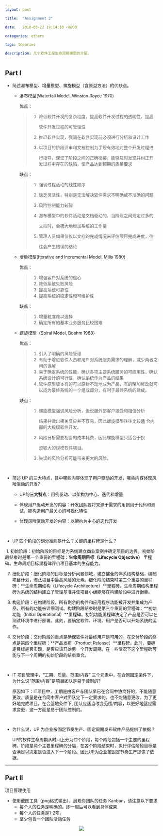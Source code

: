 ```yaml
---
layout: post

title:  "Assignment 2"

date:   2018-03-22 19:14:10 +0800

categories: others

tags: theories

description: 几个软件工程生命周期模型的介绍.
---
```


## Part I


* 简述瀑布模型、增量模型、螺旋模型（含原型方法）的优缺点。

  * 瀑布模型(Waterfall Model, Winston Royce 1970)

    优点：

    > 1. 降低软件开发的复杂程度，提高软件开发过程的透明性，提高
    >
    >    软件开发过程的可管理性
    >
    > 2. 推迟软件实现，强调在软件实现前必须进行分析和设计工作
    >
    > 3. 以项目的阶段评审和文档控制为手段有效地对整个开发过程进
    >
    >    行指导，保证了阶段之间的正确衔接，能够及时发现并纠正开
    >    发过程中存在的缺陷，使产品达到预期的质量要求

    缺点：

    > 1. 强调过程活动的线性顺序
    >
    > 2. 缺乏灵活性，特别是无法解决软件需求不明确或不准确的问题
    >
    > 3. 风险控制能力较弱
    >
    > 4. 瀑布模型中的软件活动是文档驱动的，当阶段之间规定过多的
    >
    >    文档时，会极大地增加系统的工作量
    >
    > 5. 管理人员如果仅仅以文档的完成情况来评估项目完成进度，往
    >
    >    往会产生错误的结论

  * 增量模型(Iterative and Incremental Model, Mills 1980)

    优点：

    > 1. 增强客户对系统的信心
    > 2. 降低系统失败风险
    > 3. 提高系统可靠性
    > 4. 提高系统的稳定性和可维护性

    缺点：

    > 1. 增量粒度难以选择
    > 2. 确定所有的基本业务服务比较困难

  * 螺旋模型（Spiral Model, Boehm 1988）

    优点：

    > 1. 引入了明确的风险管理
    > 2. 有助于增进软件人员和用户对系统服务需求的理解，减少两者之间的误解
    > 3. 易于确定系统的性能，确认各项主要系统服务的可应用性，确认系统设计的可行性，确认系统作为产品的结果
    > 4. 软件原型版本有的可以原封不动地成为产品，有的略加修改就可以成为最终系统的一个组成部分，有利于最终系统的建成。 

    缺点：

    > 1. 螺旋模型强调风险分析，但说服外部客户接受和相信分析
    >
    >    结果并做出相关反应并不容易，因此螺旋模型往往比较适
    >    合内部的大规模软件开发。
    >
    > 2. 风险分析需要相当的成本耗费，因此螺旋模型只适合于投
    >
    >    资较大的规模软件项目。
    >
    > 3. 失误的风险分析可能带来更大的风险。

  ​

* 简述 UP 的三大特点，其中哪些内容体现了用户驱动的开发，哪些内容体现风险驱动的开发?

  - UP的**三大特点**：用例驱动、以架构为中心、迭代和增量

  - 体现用户驱动开发的内容：开发团队要将来源于需求的用例用于代码和测试，能构造用户最关心的可视化特性

  - 体现风险驱动开发的内容：以架构为中心的迭代开发

    ​
* UP 四个阶段的划分准则是什么？关键的里程碑是什么？

  1. 初始阶段：初始阶段的目标是为系统建立商业案例并确定项目的边界。初始阶段结束时是第一个重要的里程碑：**生命周期目标（Lifecycle Objective）** 里程碑。生命周期目标里程碑评价项目基本的生存能力。

  2. 细化阶段：细化阶段的目标是分析问题领域，建立健全的体系结构基础，编制项目计划，淘汰项目中最高风险的元素。细化阶段结束时第二个重要的里程碑：**生命周期结构（Lifecycle Architecture）**里程碑。生命周期结构里程碑为系统的结构建立了管理基准并使项目小组能够在构建阶段中进行衡量。

  3. 构造阶段：在构建阶段，所有剩余的构件和应用程序功能被开发并集成为产品，所有的功能被详细测试。构建阶段结束时是第三个重要的里程碑：**初始功能（Initial Operational）**里程碑。初始功能里程碑决定了产品是否可以在测试环境中进行部署。此刻，要确定软件、环境、用户是否可以开始系统的运作。

  4. 交付阶段：交付阶段的重点是确保软件对最终用户是可用的。在交付阶段的终点是第四个里程碑：**产品发布（Product Release）**里程碑。此时，要确定目标是否实现，是否应该开始另一个开发周期。在一些情况下这个里程碑可能与下一个周期的初始阶段的结束重合。

     ​



* IT 项目管理中，“工期、质量、范围/内容” 三个元素中，在合同固定条件下，为什么说“范围/内容”是项目团队是易于控制的?

  ​	原因如下：IT项目中，工期是由客户与团队早已在合同中协商好的，不能随意更改。质量是在合同中客户对团队定下一定要求的，也不能随意更改。为了更好地完成项目，在合适地条件下,  团队应适当改变范围/内容，以更好地适应需求变更，这一方面是易于团队控制的。

  ​



* 为什么说，UP 为企业按固定节奏生产、固定周期发布软件产品提供了依据？

  ​	UP的软件生命周期从时间上分为四个阶段，每个阶段包括一个主要的里程碑。阶段是两个主要里程碑的分隔，在各个阶段结束时，执行评估阶段目标是否满足以决定是否进入下一个阶段。因此UP为企业按固定节奏生产提供了依据。

---

## Part II

项目管理使用

- 使用截图工具（png格式输出），展现你团队的任务 Kanban，请注意以下要求
  - 每个人的任务是明确的。即一周后可以看到具体成果
  - 每个人的任务是1-2项。
  - 至少包含一个团队活动任务

<div align="center">  
  <img src="{{ site.baseurl }}/assets/images/kanban.PNG"/>
</div>
